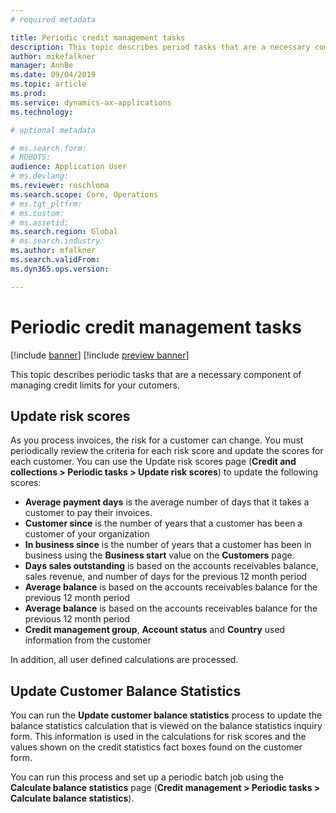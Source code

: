 ```yaml
---
# required metadata

title: Periodic credit management tasks
description: This topic describes period tasks that are a necessary component of managing credit limits for your cutomers. 
author: mikefalkner
manager: AnnBe
ms.date: 09/04/2019
ms.topic: article
ms.prod: 
ms.service: dynamics-ax-applications
ms.technology: 

# optional metadata

# ms.search.form:  
# ROBOTS: 
audience: Application User
# ms.devlang: 
ms.reviewer: roschloma
ms.search.scope: Core, Operations
# ms.tgt_pltfrm: 
# ms.custom: 
# ms.assetid: 
ms.search.region: Global
# ms.search.industry: 
ms.author: mfalkner
ms.search.validFrom: 
ms.dyn365.ops.version: 

---
```


# Periodic credit management tasks

[!include [banner](../includes/banner.md)]
[!include [preview banner](../includes/preview-banner.md)]

This topic describes periodic tasks that are a necessary component of managing credit limits for your cutomers. 

## Update risk scores

As you process invoices, the risk for a customer can change. You must periodically review the criteria for each risk score and update the scores for each customer. You can use the Update risk scores page (**Credit and collections > Periodic tasks > Update risk scores**) to update the following scores:

- **Average payment days** is the average number of days that it takes a customer to pay their invoices. 
- **Customer since** is the number of years that a customer has been a customer of your organization
- **In business since** is the number of years that a customer has been in business using the **Business start** value on the **Customers** page. 
- **Days sales outstanding** is based on the accounts receivables balance, sales revenue, and number of days for the previous 12 month period
- **Average balance** is based on the accounts receivables balance for the previous 12 month period
- **Average balance** is based on the accounts receivables balance for the previous 12 month period
- **Credit management group**, **Account status** and **Country** used information from the customer 

In addition, all user defined calculations are processed.

## Update Customer Balance Statistics

You can run the **Update customer balance statistics** process to update the balance statistics calculation that is viewed on the balance statistics inquiry form. This information is used in the calculations for risk scores and the values shown on the credit statistics fact boxes found on the customer form.

You can run this process and set up a periodic batch job using the **Calculate balance statistics** page (**Credit management > Periodic tasks > Calculate balance statistics**).
